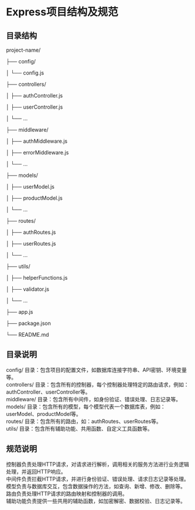 # Express项目结构及规范

## 目录结构
   project-name/

 ├── config/

 │   └── config.js

 ├── controllers/

 │   ├── authController.js

 │   ├── userController.js

 │   └── ...

 ├── middleware/

 │   ├── authMiddleware.js

 │   ├── errorMiddleware.js

 │   └── ...

 ├── models/

 │   ├── userModel.js

 │   ├── productModel.js

 │   └── ...

 ├── routes/

 │   ├── authRoutes.js

 │   ├── userRoutes.js

 │   └── ...

 ├── utils/

 │   ├── helperFunctions.js

 │   ├── validator.js

 │   └── ...

 ├── app.js

 ├── package.json

 └── README.md

## 目录说明
config/ 目录：包含项目的配置文件，如数据库连接字符串、API密钥、环境变量等。  
controllers/ 目录：包含所有的控制器，每个控制器处理特定的路由请求，例如：authController、userController等。  
middleware/ 目录：包含所有中间件，如身份验证、错误处理、日志记录等。   
models/ 目录：包含所有的模型，每个模型代表一个数据库表，例如：userModel、productModel等。  
routes/ 目录：包含所有的路由，如：authRoutes、userRoutes等。  
utils/ 目录：包含所有辅助功能、共用函数、自定义工具函数等。  

## 规范说明
控制器负责处理HTTP请求，对请求进行解析，调用相关的服务方法进行业务逻辑处理，并返回HTTP响应。  
中间件负责拦截HTTP请求，并进行身份验证、错误处理、请求日志记录等处理。  
模型负责与数据库交互，包含数据操作的方法，如查询、新增、修改、删除等。  
路由负责处理HTTP请求的路由映射和控制器的调用。  
辅助功能负责提供一些共用的辅助函数，如加密解密、数据校验、日志记录等。  
